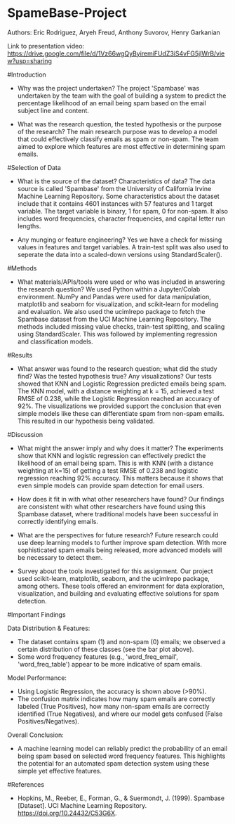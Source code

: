 # SpameBase-Project

Authors: Eric Rodriguez, Aryeh Freud, Anthony Suvorov, Henry Garkanian

Link to presentation video: https://drive.google.com/file/d/1Vz66wgQyByiremiFUdZ3iS4vFG5jIWrB/view?usp=sharing

#Introduction
- Why was the project undertaken?
The project 'Spambase' was undertaken by the team with the goal of building a system to predict the percentage likelihood of an email being spam based on the email subject line and content.

- What was the research question, the tested hypothesis or the purpose of the research?
The main research purpose was to develop a model that could effectively classify emails as spam or non-spam. The team aimed to explore which features are most effective in determining spam emails. 

#Selection of Data
- What is the source of the dataset? Characteristics of data?
The data source is called 'Spambase' from the University of California Irvine Machine Learning Repository. Some characteristics about the dataset include that it contains 4601 instances with 57 features and 1 target variable. The target variable is binary, 1 for spam, 0 for non-spam. It also includes word frequencies, character frequencies, and capital letter run lengths.

- Any munging or feature engineering?
Yes we have a check for missing values in features and target variables. A train-test split was also used to seperate the data into a scaled-down versions using StandardScaler().  

#Methods
- What materials/APIs/tools were used or who was included in answering the research question?
We used Python within a Jupyter/Colab environment. NumPy and Pandas were used for data manipulation, matplotlib and seaborn for visualization, and scikit-learn for modeling and evaluation. We also used the ucimlrepo package to fetch the Spambase dataset from the UCI Machine Learning Repository. The methods included missing value checks, train-test splitting, and scaling using StandardScaler. This was followed by implementing regression and classification models.

#Results
- What answer was found to the research question; what did the study find? Was the tested hypothesis true? Any visualizations?
Our tests showed that KNN and Logistic Regression predicted emails being spam. The KNN model, with a distance weighting at k = 15, achieved a test RMSE of 0.238, while the Logistic Regression reached an accuracy of 92%. The visualizations we provided support the conclusion that even simple models like these can differentiate spam from non-spam emails. This resulted in our hypothesis being validated. 

#Discussion
- What might the answer imply and why does it matter?
The experiments show that KNN and logistic regression can effectively predict the likelihood of an email being spam. This is with KNN (with a distance weighting at k=15) of getting a test RMSE of 0.238 and logistic regression reaching 92% accuracy. This matters because it shows that even simple models can provide spam detection for email users.

- How does it fit in with what other researchers have found?
Our findings are consistent with what other researchers have found using this Spambase dataset, where traditional models have been successful in correctly identifying emails.

- What are the perspectives for future research?
Future research could use deep learning models to further improve spam detection. With more sophisticated spam emails being released, more advanced models will be necessary to detect them.

- Survey about the tools investigated for this assignment.
Our project used scikit-learn, matplotlib, seaborn, and the ucimlrepo package, among others. These tools offered an environment for data exploration, visualization, and building and evaluating effective solutions for spam detection.

#Important Findings

Data Distribution & Features:
 - The dataset contains spam (1) and non-spam (0) emails; we observed a certain distribution of these classes (see the bar plot above).
 - Some word frequency features (e.g., 'word_freq_email', 'word_freq_table') appear to be more indicative of spam emails.

Model Performance:
 - Using Logistic Regression, the accuracy is shown above (>90%).
 - The confusion matrix indicates how many spam emails are correctly labeled (True Positives), how many non-spam emails are correctly identified (True Negatives), and where our model gets confused (False Positives/Negatives).

Overall Conclusion:
 - A machine learning model can reliably predict the probability of an email being spam based on selected word frequency features. This highlights the potential for an automated spam detection system using these simple yet effective features.

#References
- Hopkins, M., Reeber, E., Forman, G., & Suermondt, J. (1999). Spambase [Dataset]. UCI Machine Learning Repository. https://doi.org/10.24432/C53G6X.

